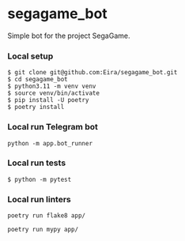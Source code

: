 # segagame_bot
Simple bot for the project SegaGame.


### Local setup
```shell
$ git clone git@github.com:Eira/segagame_bot.git
$ cd segagame_bot
$ python3.11 -m venv venv
$ source venv/bin/activate
$ pip install -U poetry
$ poetry install
```

### Local run Telegram bot
```
python -m app.bot_runner
```


### Local run tests
```shell
$ python -m pytest
```

### Local run linters
```
poetry run flake8 app/

poetry run mypy app/
```